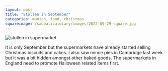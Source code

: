 ```yaml
---
layout: post
title: "Stollen in September"
categories: munich, food, christmas
squareimage: /sabbaticaldiary/images/2022-09-29-square.jpg
---
```

<img src="/sabbaticaldiary/images/2022-09-29.jpg" alt="stollen in supermarket" class="center">

It is only September but the supermarkets have already started selling Christmas biscuits and cakes. I also saw mince pies in Cambridge last week but it was a bit hidden amongst other baked goods. The supermarkets in England need to promote Halloween related items first. 